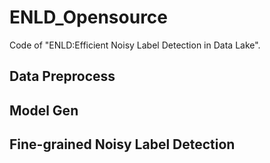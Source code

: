 # ENLD_Opensource
Code of "ENLD:Efficient Noisy Label Detection in Data Lake".

## Data Preprocess



## Model Gen

## Fine-grained Noisy Label Detection
